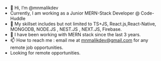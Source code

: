 - 👋 Hi, I’m @mnmalikdev
- Currently, I am working as a Junior MERN-Stack Developer @ Code-Huddle
- 👀 My skillset includes but not limited to TS+JS, React.js,React-Native, MONGODB, NODE.JS , NEST.JS , NEXT.JS, Firebase.
- 🌱 I have been working with MERN stack since the last 3 years.
- 📫 How to reach me : email me at mnmalikdev@gmail.com for any remote job opportunities.
- Looking for remote opportunities.

<!---
mnmalikdev/mnmalikdev is a ✨ special ✨ repository because its `README.md` (this file) appears on your GitHub profile.
You can click the Preview link to take a look at your changes.
--->
